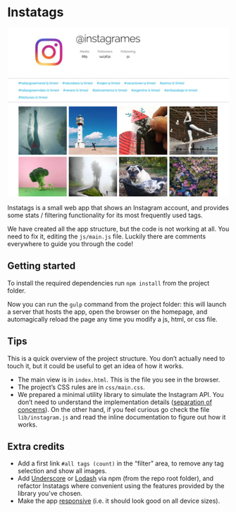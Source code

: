 # Instatags

![instatags](images/instatags.jpg)

Instatags is a small web app that shows an Instagram account, and provides some stats / filtering functionality for its most frequently used tags.

We have created all the app structure, but the code is not working at all. You need to fix it, editing the `js/main.js` file. Luckily there are comments everywhere to guide you through the code!

## Getting started

To install the required dependencies run `npm install` from the project folder.

Now you can run the `gulp` command from the project folder: this will launch a server that hosts the app, open the browser on the homepage, and automagically reload the page any time you modify a js, html, or css file.

## Tips

This is a quick overview of the project structure. You don’t actually need to touch it, but it could be useful to get an idea of how it works.

- The main view is in `index.html`. This is the file you see in the browser.
- The project’s CSS rules are in `css/main.css`.
- We prepared a minimal utility library to simulate the Instagram API. You don’t need to understand the implementation details ([separation of concerns](https://en.wikipedia.org/wiki/Separation_of_concerns)). On the other hand, if you feel curious go check the file `lib/instagram.js` and read the inline documentation to figure out how it works.

## Extra credits

- Add a first link `#all tags (count)` in the “filter” area, to remove any tag selection and show all images.
- Add [Underscore](http://underscorejs.org/) or [Lodash](https://lodash.com/) via npm (from the repo root folder), and refactor Instatags where convenient using the features provided by the library you’ve chosen.
- Make the app [responsive](https://en.wikipedia.org/wiki/Responsive_web_design) (i.e. it should look good on all device sizes).

